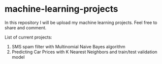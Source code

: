 # machine-learning-projects
In this repository I will be upload my machine learning projects. Feel free to share and comment.

List of current projects:
1) SMS spam filter with Multinomial Naive Bayes algorithm
2) Predicting Car Prices with K Nearest Neighbors and train/test validation model
